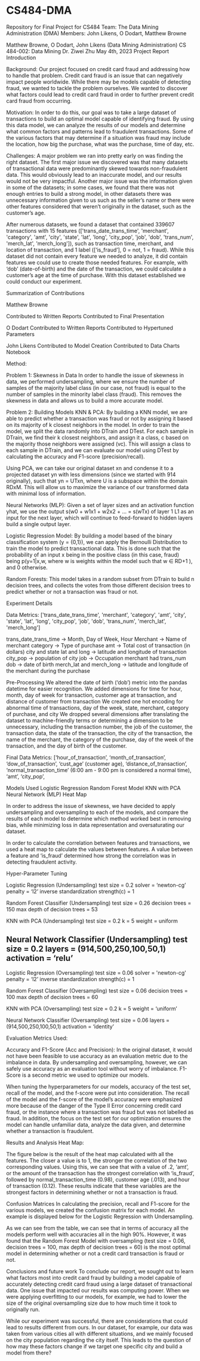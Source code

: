 # CS484-DMA
Repository for Final Project for CS484
Team: The Data Mining Administration (DMA)
Members: John Likens, O Dodart, Matthew Browne

Matthew Browne, O Dodart, John Likens (Data Mining Administration)
CS 484-002: Data Mining
Dr. Ziwei Zhu
May 4th, 2023
Project Report
Introduction

Background: Our project focused on credit card fraud and addressing how to handle that problem. Credit card fraud is an issue that can negatively impact people worldwide. While there may be models capable of detecting fraud, we wanted to tackle the problem ourselves. We wanted to discover what factors could lead to credit card fraud in order to further prevent credit card fraud from occurring.

Motivation: In order to do this, our goal was to take a large dataset of transactions to build an optimal model capable of identifying fraud. By using this data model, we can analyze the results of our models and determine what common factors and patterns lead to fraudulent transactions. Some of the various factors that may determine if a situation was fraud may include the location, how big the purchase, what was the purchase, time of day, etc.  

Challenges: A major problem we ran into pretty early on was finding the right dataset. The first major issue we discovered was that many datasets of transactional data were predominantly skewed towards non-fraudulent data. This would obviously lead to an inaccurate model, and our results would not be very impactful. Another major issue was the information given in some of the datasets; in some cases, we found that there was not enough entries to build a strong model, in other datasets there was unnecessary information given to us such as the seller’s name or there were other features considered that weren’t originally in the dataset, such as the customer’s age. 

After numerous datasets, we found a dataset that contained 339607 transactions with 15 features (['trans_date_trans_time', 'merchant', 'category', 'amt', 'city', 'state', 'lat', 'long', 'city_pop', 'job', 'dob', 'trans_num', 'merch_lat', 'merch_long']), such as transaction time, merchant, and location of transaction, and 1 label ([‘is_fraud’], 0 = not, 1 = fraud). While this dataset did not contain every feature we needed to analyze, it did contain features we could use to create those needed features. For example, with ‘dob’ (date-of-birth) and the date of the transaction, we could calculate a customer’s age at the time of purchase. With this dataset established we could conduct our experiment.

Summarization of Contributions

Matthew Browne

Contributed to Written Reports
Contributed to Final Presentation 

O Dodart
Contributed to Written Reports
Contributed to Hypertuned Parameters

John Likens
Contributed to Model Creation
Contributed to Data Charts Notebook

Method:

Problem 1: Skewness in Data
In order to handle the issue of skewness in data, we performed undersampling, where we ensure the number of samples of the majority label class (in our case, not fraud) is equal to the number of samples in the minority label class (fraud). This removes the skewness in data and allows us to build a more accurate model.

Problem 2: Building Models
KNN & PCA: By building a KNN model, we are able to predict whether a transaction was fraud or not by assigning it based on its majority of k closest neighbors in the model. In order to train the model, we split the data randomly into DTrain and DTest. For each sample in DTrain, we find their k closest neighbors, and assign it a class, c based on the majority those neighbors were assigned (vc). This will assign a class to each sample in DTrain, and we can evaluate our model using DTest by calculating the accuracy and F1-score (precision/recall).

Using PCA, we can take our original dataset xn and condense it to a projected dataset yn with less dimensions (since we started with 914 originally), such that yn = UTxn, where U is a subspace within the domain RDxM. This will allow us to maximize the variance of our transformed data with minimal loss of information. 
 
Neural Networks (MLP): Given a set of layer sizes and an activation function yhat, we use the output s(w0 + w1x1 + w2x2 + …  = s(wTx) of layer 1 L1 as an input for the next layer, which will continue to feed-forward to hidden layers build a single output layer.

Logistic Regression Model: By building a model based of the binary classification system (y = {0,1}), we can apply the Bernoulli Distribution to train the model to predict transactional data. This is done such that the probability of an input x being in the positive class (in this case, fraud) being p(y=1|x,w, where w is weights within the model such that w ∈ RD+1 ), and 0 otherwise.

Random Forests: This model takes in a random subset from DTrain to build n decision trees, and collects the votes from those different decision trees to predict whether or not a transaction was fraud or not.


Experiment Details

Data Metrics:
['trans_date_trans_time', 'merchant', 'category', 'amt', 'city', 'state', 'lat', 'long', 'city_pop', 'job', 'dob', 'trans_num', 'merch_lat', 'merch_long']

trans_date_trans_time → Month, Day of Week, Hour 
Merchant → Name of merchant
category → Type of purchase 
amt → Total cost of transaction (in dollars)
city and state 
lat and long → latitude and longitude of transaction
city_pop → population of city
job → Occupation merchant had 
trans_num
dob → date of birth 
merch_lat and merch_long → latitude and longitude of the merchant during the purchase

Pre-Processing
We altered the date of birth (‘dob’) metric into the pandas datetime for easier recognition. 
We added dimensions for time for hour, month, day of week for transaction, customer age at transaction, and distance of customer from transaction
We created one hot encoding for abnormal time of transactions, day of the week, state, merchant, category of purchase, and city
We dropped several dimensions after translating the dataset to machine-friendly terms or determining a dimension to be unnecessary, including the transaction number, the job of the customer, the transaction data, the state of the transaction, the city of the transaction, the name of the merchant, the category of the purchase, day of the week of the transaction, and the day of birth of the customer.

Final Data Metrics:
[‘hour_of_transaction’, ‘month_of_transaction’, ‘dow_of_transaction’, ‘cust_age’ (customer age), ‘distance_of_transaction’, ‘normal_transaction_time’ (6:00 am - 9:00 pm is considered a normal time), ‘amt’, ‘city_pop’, 

Models Used
Logistic Regression
Random Forest Model
KNN with PCA
Neural Network (MLP)
Heat Map

In order to address the issue of skewness, we have decided to apply undersampling and oversampling to each of the models, and compare the results of each model to determine which method worked best in removing bias, while minimizing loss in data representation and oversaturating our dataset. 

In order to calculate the correlation between features and transactions, we used a heat map to calculate the values between features. A value between a feature and ‘is_fraud’ determined how strong the correlation was in detecting fraudulent activity.

Hyper-Parameter Tuning

Logistic Regression (Undersampling)
test size = 0.2
solver = ‘newton-cg’
penalty = ‘l2’
inverse standardization strength(c) = 1

Random Forest Classifier (Undersampling)
test size = 0.26
decision trees = 150
max depth of decision trees = 53

KNN with PCA (Undersampling)
test size = 0.2
k = 5
weight = uniform

Neural Network Classifier (Undersampling)
test size = 0.2
layers = (914,500,250,100,50,1)
activation = ‘relu’
-------------------------------------------------------------------
Logistic Regression (Oversampling)
test size = 0.06
solver = 'newton-cg'
penalty = ‘l2’
inverse standardization strength(c) = 1

Random Forest Classifier (Oversampling)
test size = 0.06
decision trees = 100
max depth of decision trees = 60

KNN with PCA (Oversampling)
test size = 0.2
k = 5
weight = ‘uniform’

Neural Network Classifier (Oversampling)
test size = 0.06
layers = (914,500,250,100,50,1)
activation = ‘identity’

Evaluation Metrics Used:

Accuracy and F1-Score (Acc and Precision): In the original dataset, it would not have been feasible to use accuracy as an evaluation metric due to the imbalance in data. By undersampling and oversampling, however, we can safely use accuracy as an evaluation tool without worry of imbalance. F1-Score is a second metric we used to optimize our models. 

When tuning the hyperparameters for our models, accuracy of the test set, recall of the model, and the f-score were put into consideration. The recall of the model and the f-score of the model’s accuracy were emphasized more because of the danger of the Type II Error concerning credit card fraud, or the instance where a transaction was fraud but was not labelled as fraud. In addition, the focus on the test set for our optimization ensures the model can handle unfamiliar data, analyze the data given, and determine whether a transaction is fraudulent.


Results and Analysis
Heat Map:

The figure below is the result of the heat map calculated with all the features. The closer a value is to 1, the stronger the correlation of the two corresponding values. Using this, we can see that with a value of .2, ‘amt’, or the amount of the transaction has the strongest correlation with ‘is_fraud’, followed by normal_transaction_time (0.98), customer age (.013), and hour of transaction (0.12). These results indicate that these variables are the strongest factors in determining whether or not a transaction is fraud.

Confusion Matrices
In calculating the precision, recall and F1-score for the various models, we created the confusion matrix for each model. An example is displayed below for the Logistic Regression with Undersampling.



As we can see from the table, we can see that in terms of accuracy all the models perform well with accuracies all in the high 90%. However, it was found that the Random Forest Model with oversampling (test size = 0.06, decision trees = 100, max depth of decision trees = 60) is the most optimal model in determining whether or not a credit card transaction is fraud or not. 

Conclusions and future work
To conclude our report, we sought out to learn what factors most into credit card fraud by building a model capable of accurately detecting credit card fraud using a large dataset of transactional data. One issue that impacted our results was computing power. When we were applying overfitting to our models, for example, we had to lower the size of the original oversampling size due to how much time it took to originally run. 

While our experiment was successful, there are considerations that could lead to results different from ours. In our dataset, for example, our data was taken from various cities all with different situations, and we mainly focused on the city population regarding the city itself. This leads to the question of how may these factors change if we target one specific city and build a model from there? 


 

